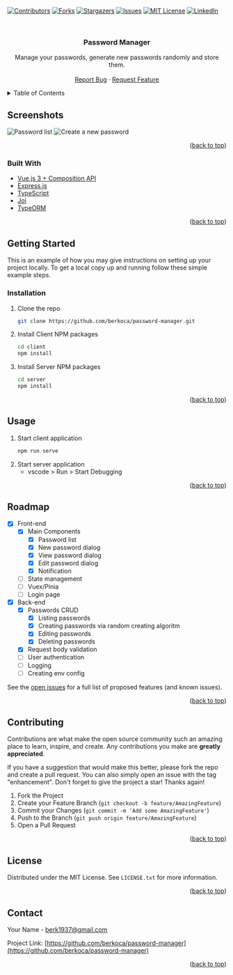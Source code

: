 <div id="top"></div>

<!-- PROJECT SHIELDS -->
[![Contributors][contributors-shield]][contributors-url]
[![Forks][forks-shield]][forks-url]
[![Stargazers][stars-shield]][stars-url]
[![Issues][issues-shield]][issues-url]
[![MIT License][license-shield]][license-url]
[![LinkedIn][linkedin-shield]][linkedin-url]



<!-- PROJECT LOGO -->
<br />
<div align="center">
<h3 align="center">Password Manager</h3>
  <p align="center">
    Manage your passwords, generate new passwords randomly and store them.
    <br />
    <br />
    <a href="https://github.com/berkoca/password-manager/issues">Report Bug</a>
    ·
    <a href="https://github.com/berkoca/password-manager/issues">Request Feature</a>
  </p>
</div>



<!-- TABLE OF CONTENTS -->
<details>
  <summary>Table of Contents</summary>
  <ol>
    <li>
      <a href="#Screenshots">Screenshots</a>
      <ul>
        <li><a href="#built-with">Built With</a></li>
      </ul>
    </li>
    <li>
      <a href="#getting-started">Getting Started</a>
      <ul>
        <li><a href="#prerequisites">Prerequisites</a></li>
        <li><a href="#installation">Installation</a></li>
      </ul>
    </li>
    <li><a href="#usage">Usage</a></li>
    <li><a href="#roadmap">Roadmap</a></li>
    <li><a href="#contributing">Contributing</a></li>
    <li><a href="#license">License</a></li>
    <li><a href="#contact">Contact</a></li>
  </ol>
</details>

<!-- SCREENSHOTS -->
## Screenshots

![Password list](https://raw.githubusercontent.com/berkoca/password-generator/master/screenshot_1.png)
![Create a new password](https://raw.githubusercontent.com/berkoca/password-generator/master/screenshot_2.png)

<p align="right">(<a href="#top">back to top</a>)</p>

### Built With

* [Vue.js 3 + Composition API](https://vuejs.org/)
* [Express.js](https://expressjs.com/)
* [TypeScript](https://typescriptlang.org/)
* [Joi](https://joi.dev/)
* [TypeORM](https://typeorm.io/)

<p align="right">(<a href="#top">back to top</a>)</p>

<!-- GETTING STARTED -->
## Getting Started

This is an example of how you may give instructions on setting up your project locally.
To get a local copy up and running follow these simple example steps.

### Installation

1. Clone the repo
   ```sh
   git clone https://github.com/berkoca/password-manager.git
   ```
2. Install Client NPM packages
   ```sh
   cd client
   npm install
3. Install Server NPM packages
   ```sh
   cd server
   npm install
   ```

<p align="right">(<a href="#top">back to top</a>)</p>



<!-- USAGE EXAMPLES -->
## Usage

1. Start client application
    ```sh
    npm run serve
    ```
2. Start server application
    - vscode > Run > Start Debugging

<p align="right">(<a href="#top">back to top</a>)</p>



<!-- ROADMAP -->
## Roadmap

- [x] Front-end
    - [x] Main Components
        - [x] Password list
        - [x] New password dialog 
        - [x] View password dialog
        - [x] Edit password dialog
        - [x] Notification
    - [ ] State management
    - [ ] Vuex/Pinia
    - [ ] Login page
- [x] Back-end
    - [x] Passwords CRUD
        - [x] Listing passwords
        - [x] Creating passwords via random creating algoritm
        - [x] Editing passwords
        - [x] Deleting passwords
    - [x] Request body validation
    - [ ] User authentication
    - [ ] Logging
    - [ ] Creating env config

See the [open issues](https://github.com/berkoca/password-manager/issues) for a full list of proposed features (and known issues).

<p align="right">(<a href="#top">back to top</a>)</p>



<!-- CONTRIBUTING -->
## Contributing

Contributions are what make the open source community such an amazing place to learn, inspire, and create. Any contributions you make are **greatly appreciated**.

If you have a suggestion that would make this better, please fork the repo and create a pull request. You can also simply open an issue with the tag "enhancement".
Don't forget to give the project a star! Thanks again!

1. Fork the Project
2. Create your Feature Branch (`git checkout -b feature/AmazingFeature`)
3. Commit your Changes (`git commit -m 'Add some AmazingFeature'`)
4. Push to the Branch (`git push origin feature/AmazingFeature`)
5. Open a Pull Request

<p align="right">(<a href="#top">back to top</a>)</p>



<!-- LICENSE -->
## License

Distributed under the MIT License. See `LICENSE.txt` for more information.

<p align="right">(<a href="#top">back to top</a>)</p>



<!-- CONTACT -->
## Contact

Your Name - berk1937@gmail.com

Project Link: [https://github.com/berkoca/password-manager](https://github.com/berkoca/password-manager)

<p align="right">(<a href="#top">back to top</a>)</p>


<!-- MARKDOWN LINKS & IMAGES -->
<!-- https://www.markdownguide.org/basic-syntax/#reference-style-links -->
[contributors-shield]: https://img.shields.io/github/contributors/berkoca/password-manager.svg?style=for-the-badge
[contributors-url]: https://github.com/berkoca/password-manager/graphs/contributors
[forks-shield]: https://img.shields.io/github/forks/berkoca/password-manager.svg?style=for-the-badge
[forks-url]: https://github.com/berkoca/password-manager/network/members
[stars-shield]: https://img.shields.io/github/stars/berkoca/password-manager.svg?style=for-the-badge
[stars-url]: https://github.com/berkoca/password-manager/stargazers
[issues-shield]: https://img.shields.io/github/issues/berkoca/password-manager.svg?style=for-the-badge
[issues-url]: https://github.com/berkoca/password-manager/issues
[license-shield]: https://img.shields.io/github/license/berkoca/password-manager.svg?style=for-the-badge
[license-url]: https://github.com/berkoca/password-manager/blob/master/LICENSE.txt
[linkedin-shield]: https://img.shields.io/badge/-LinkedIn-black.svg?style=for-the-badge&logo=linkedin&colorB=555
[linkedin-url]: https://linkedin.com/in/berkoca
[product-screenshot]: screenshot_1.png